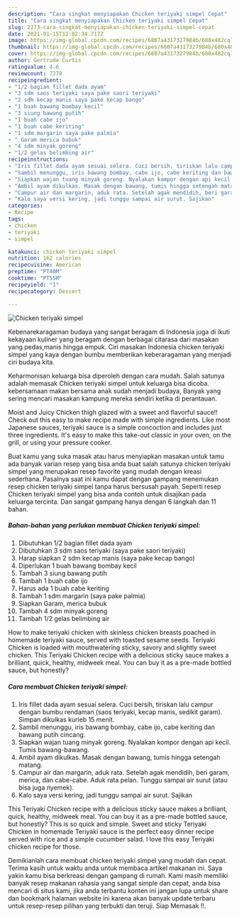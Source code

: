 ```yaml
---
description: "Cara singkat menyiapakan Chicken teriyaki simpel Cepat"
title: "Cara singkat menyiapakan Chicken teriyaki simpel Cepat"
slug: 2273-cara-singkat-menyiapakan-chicken-teriyaki-simpel-cepat
date: 2021-01-15T12:02:34.717Z
image: https://img-global.cpcdn.com/recipes/6807a4317327984b/680x482cq70/chicken-teriyaki-simpel-foto-resep-utama.jpg
thumbnail: https://img-global.cpcdn.com/recipes/6807a4317327984b/680x482cq70/chicken-teriyaki-simpel-foto-resep-utama.jpg
cover: https://img-global.cpcdn.com/recipes/6807a4317327984b/680x482cq70/chicken-teriyaki-simpel-foto-resep-utama.jpg
author: Gertrude Curtis
ratingvalue: 4.6
reviewcount: 7278
recipeingredient:
- "1/2 bagian fillet dada ayam"
- "3 sdm saos teriyaki saya pake saori teriyaki"
- "2 sdm kecap manis saya pake kecap bango"
- "1 buah bawang bombay kecil"
- "3 siung bawang putih"
- "1 buah cabe ijo"
- "1 buah cabe keriting"
- "1 sdm margarin saya pake palmia"
- " Garam merica bubuk"
- "4 sdm minyak goreng"
- "1/2 gelas belimbing air"
recipeinstructions:
- "Iris fillet dada ayam sesuai selera. Cuci bersih, tiriskan lalu campur dengan bumbu rendaman (saos teriyaki, kecap manis, sedikit garam). Simpan dikulkas kurleb 15 menit."
- "Sambil menunggu, iris bawang bombay, cabe ijo, cabe keriting dan bawang putih cincang."
- "Siapkan wajan tuang minyak goreng. Nyalakan kompor dengan api kecil. Tumis bawang-bawang."
- "Ambil ayam dikulkas. Masak dengan bawang, tumis hingga setengah matang."
- "Campur air dan margarin, aduk rata. Setelah agak mendidih, beri garam, merica, dan cabe-cabe. Aduk rata pelan. Tunggu sampai air surut (atau bisa juga nyemek)."
- "Kalo saya versi kering, jadi tunggu sampai air surut. Sajikan"
categories:
- Recipe
tags:
- chicken
- teriyaki
- simpel

katakunci: chicken teriyaki simpel 
nutrition: 162 calories
recipecuisine: American
preptime: "PT40M"
cooktime: "PT55M"
recipeyield: "1"
recipecategory: Dessert

---
```



![Chicken teriyaki simpel](https://img-global.cpcdn.com/recipes/6807a4317327984b/680x482cq70/chicken-teriyaki-simpel-foto-resep-utama.jpg)

Kebenarekaragaman budaya yang sangat beragam di Indonesia juga di ikuti kekayaan kuliner yang beragam dengan berbagai citarasa dari masakan yang pedas,manis hingga empuk. Ciri masakan Indonesia chicken teriyaki simpel yang kaya dengan bumbu memberikan keberaragaman yang menjadi ciri budaya kita.


Keharmonisan keluarga bisa diperoleh dengan cara mudah. Salah satunya adalah memasak Chicken teriyaki simpel untuk keluarga bisa dicoba. kebersamaan makan bersama anak sudah menjadi budaya, Banyak yang sering mencari masakan kampung mereka sendiri ketika di perantauan.

Moist and Juicy Chicken thigh glazed with a sweet and flavorful sauce!! Check out this easy to make recipe made with simple ingredients. Like most Japanese sauces, teriyaki sauce is a simple concoction and includes just three ingredients. It&#39;s easy to make this take-out classic in your oven, on the grill, or using your pressure cooker.

Buat kamu yang suka masak atau harus menyiapkan masakan untuk tamu ada banyak varian resep yang bisa anda buat salah satunya chicken teriyaki simpel yang merupakan resep favorite yang mudah dengan kreasi sederhana. Pasalnya saat ini kamu dapat dengan gampang menemukan resep chicken teriyaki simpel tanpa harus bersusah payah.
Seperti resep Chicken teriyaki simpel yang bisa anda contoh untuk disajikan pada keluarga tercinta. Dan sangat gampang hanya dengan 6 langkah dan 11 bahan.


<!--inarticleads1-->

##### Bahan-bahan yang perlukan membuat Chicken teriyaki simpel:

1. Dibutuhkan 1/2 bagian fillet dada ayam
1. Dibutuhkan 3 sdm saos teriyaki (saya pake saori teriyaki)
1. Harap siapkan 2 sdm kecap manis (saya pake kecap bango)
1. Diperlukan 1 buah bawang bombay kecil
1. Tambah 3 siung bawang putih
1. Tambah 1 buah cabe ijo
1. Harus ada 1 buah cabe keriting
1. Tambah 1 sdm margarin (saya pake palmia)
1. Siapkan  Garam, merica bubuk
1. Tambah 4 sdm minyak goreng
1. Tambah 1/2 gelas belimbing air


How to make teriyaki chicken with skinless chicken breasts poached in homemade teriyaki sauce, served with toasted sesame seeds. Teriyaki Chicken is loaded with mouthwatering sticky, savory and slightly sweet chicken. This Teriyaki Chicken recipe with a delicious sticky sauce makes a brilliant, quick, healthy, midweek meal. You can buy it as a pre-made bottled sauce, but honestly? 

<!--inarticleads2-->

##### Cara membuat  Chicken teriyaki simpel:

1. Iris fillet dada ayam sesuai selera. Cuci bersih, tiriskan lalu campur dengan bumbu rendaman (saos teriyaki, kecap manis, sedikit garam). Simpan dikulkas kurleb 15 menit.
1. Sambil menunggu, iris bawang bombay, cabe ijo, cabe keriting dan bawang putih cincang.
1. Siapkan wajan tuang minyak goreng. Nyalakan kompor dengan api kecil. Tumis bawang-bawang.
1. Ambil ayam dikulkas. Masak dengan bawang, tumis hingga setengah matang.
1. Campur air dan margarin, aduk rata. Setelah agak mendidih, beri garam, merica, dan cabe-cabe. Aduk rata pelan. Tunggu sampai air surut (atau bisa juga nyemek).
1. Kalo saya versi kering, jadi tunggu sampai air surut. Sajikan


This Teriyaki Chicken recipe with a delicious sticky sauce makes a brilliant, quick, healthy, midweek meal. You can buy it as a pre-made bottled sauce, but honestly? This is so quick and simple. Sweet and sticky Teriyaki Chicken in homemade Teriyaki sauce is the perfect easy dinner recipe served with rice and a simple cucumber salad. I love this easy Teriyaki chicken recipe for those. 

Demikianlah cara membuat chicken teriyaki simpel yang mudah dan cepat. Terima kasih untuk waktu anda untuk membaca artikel makanan ini. Saya yakin kamu bisa berkreasi dengan gampang di rumah. Kami masih memiliki banyak resep makanan rahasia yang sangat simple dan cepat, anda bisa mencari di situs kami, jika anda terbantu konten ini jangan lupa untuk share dan bookmark halaman website ini karena akan banyak update terbaru untuk resep-resep pilihan yang terbukti dan teruji. Siap Memasak !!. 
